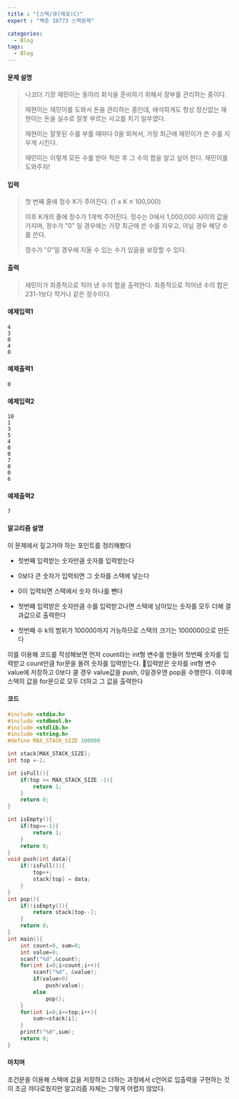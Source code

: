```yaml
---
title : "[스택/큐]제로(C)"
expert : "백준 10773 스택문제"

categories:
  - Blog
tags:
  - Blog
---
```


#### 문제 설명

> 나코더 기장 재민이는 동아리 회식을 준비하기 위해서 장부를 관리하는 중이다.
> 
> 재현이는 재민이를 도와서 돈을 관리하는 중인데, 애석하게도 항상 정신없는 재현이는 돈을 실수로 잘못 부르는 사고를 치기 일쑤였다.
> 
> 재현이는 잘못된 수를 부를 때마다 0을 외쳐서, 가장 최근에 재민이가 쓴 수를 지우게 시킨다.
> 
> 재민이는 이렇게 모든 수를 받아 적은 후 그 수의 합을 알고 싶어 한다. 재민이를 도와주자!



#### 입력

> 첫 번째 줄에 정수 K가 주어진다. (1 ≤ K ≤ 100,000)
> 
> 이후 K개의 줄에 정수가 1개씩 주어진다. 정수는 0에서 1,000,000 사이의 값을 가지며, 정수가 "0" 일 경우에는 가장 최근에 쓴 수를 지우고, 아닐 경우 해당 수를 쓴다.
> 
> 정수가 "0"일 경우에 지울 수 있는 수가 있음을 보장할 수 있다.



#### 출력

> 재민이가 최종적으로 적어 낸 수의 합을 출력한다. 최종적으로 적어낸 수의 합은 231-1보다 작거나 같은 정수이다.



#### 예제입력1

```
4
3
0
4
0
```

#### 예제출력1

```
0
```

#### 예제입력2

```
10
1
3
5
4
0
0
7
0
0
6
```

#### 예제출력2

```
7
```

#### 

#### 알고리즘 설명

이 문제에서 짚고가야 하는 포인트를 정리해봤다

- 첫번째 입력받는 숫자만큼 숫자를 입력받는다

- 0보다 큰 숫자가 입력되면 그 숫자를 스택에 넣는다

- 0이 입력되면 스택에서 숫자 하나를 뺀다

- 첫번째 입력받은 숫자만큼 수를 입력받고나면 스택에 남아있는 숫자를 모두 더해 결과값으로 출력한다

- 첫번째 수 k의 범위가 100000까지 가능하므로 스택의 크기는 1000000으로 만든다

이를 이용해 코드를 작성해보면 먼저 count라는 int형 변수를 만들어 첫번째 숫자를 입력받고 count만큼 for문을 돌려 숫자를 입력받는다. 입력받은 숫자를 int형 변수 value에 저장하고 0보다 클 경우 value값을 push, 0일경우엔 pop을 수행한다. 이후에 스택의 값을 for문으로 모두 더하고 그 값을 출력한다



#### 코드

```c
#include <stdio.h>
#include <stdbool.h>
#include <stdlib.h>
#include <string.h>
#define MAX_STACK_SIZE 100000

int stack[MAX_STACK_SIZE];
int top =-1;

int isFull(){
    if(top >= MAX_STACK_SIZE -1){
        return 1;
    }
    return 0;
}

int isEmpty(){
    if(top==-1){
        return 1;
    }
    return 0;
}
void push(int data){
    if(!isFull()){
        top++;
        stack[top] = data;
    }
}
int pop(){
    if(!isEmpty()){
        return stack[top--];
    }
    return 0;
}
int main(){
    int count=0, sum=0;
    int value=0;
    scanf("%d",&count);
    for(int i=0;i<count;i++){
        scanf("%d", &value);
        if(value>0)
            push(value);
        else
            pop();
    }
    for(int i=0;i<=top;i++){
        sum+=stack[i];
    }
    printf("%d",sum);    
    return 0;
}
```

#### 마치며

조건문을 이용해 스택에 값을 저장하고 더하는 과정에서 c언어로 입출력을 구현하는 것이 조금 까다로웠지만 알고리즘 자체는 그렇게 어렵지 않았다.
